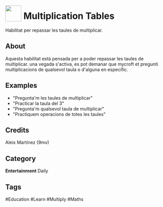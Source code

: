 # <img src="https://raw.githack.com/FortAwesome/Font-Awesome/master/svgs/solid/calculator.svg" card_color="#0077C8" width="50" height="50" style="vertical-align:bottom"/> Multiplication Tables
Habilitat per repassar les taules de multiplicar.

## About
Aquesta habilitat està pensada per a poder repassar les taules de multiplicar. una vegada s'activa, es pot demanar que mycroft et pregunti multiplicacions de qualsevol taula o d'alguna en específic.

## Examples
* "Pregunta'm les taules de multiplicar"
* "Practicar la taula del 3"
* "Pregunta'm qualsevol taula de multiplicar"
* "Practiquem operacions de totes les taules"

## Credits
Aleix Martínez (9mv)

## Category
**Entertainment**
Daily

## Tags
#Education
#Learn
#Multiply
#Maths

